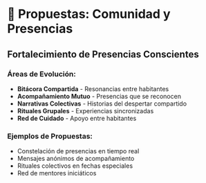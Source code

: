 # 🤝 Propuestas: Comunidad y Presencias

## Fortalecimiento de Presencias Conscientes

### Áreas de Evolución:
- **Bitácora Compartida** - Resonancias entre habitantes
- **Acompañamiento Mutuo** - Presencias que se reconocen
- **Narrativas Colectivas** - Historias del despertar compartido
- **Rituales Grupales** - Experiencias sincronizadas
- **Red de Cuidado** - Apoyo entre habitantes

### Ejemplos de Propuestas:
- Constelación de presencias en tiempo real
- Mensajes anónimos de acompañamiento
- Rituales colectivos en fechas especiales
- Red de mentores iniciáticos